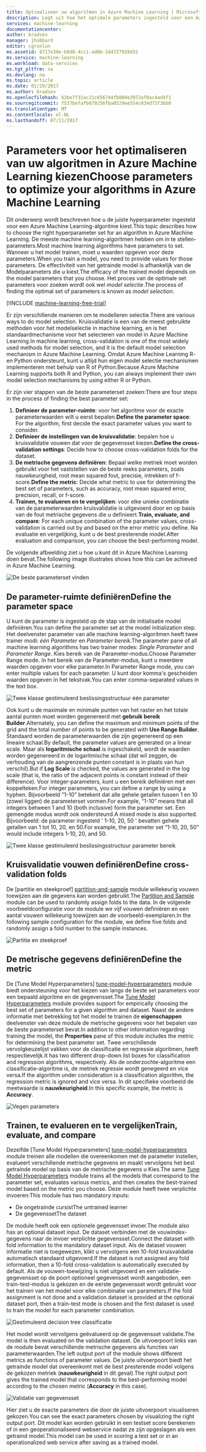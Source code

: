 ```yaml
---
title: Optimaliseer uw algoritmen in Azure Machine Learning | Microsoft Docs
description: Legt uit hoe het optimale parameters ingesteld voor een Azure Machine Learning-algoritme kiezen.
services: machine-learning
documentationcenter: 
author: bradsev
manager: jhubbard
editor: cgronlun
ms.assetid: 6717e30e-b8d8-4cc1-ad0b-1d4727928d32
ms.service: machine-learning
ms.workload: data-services
ms.tgt_pltfrm: na
ms.devlang: na
ms.topic: article
ms.date: 01/29/2017
ms.author: bradsev
ms.openlocfilehash: b3be7f31ac31c656744fb809e3972af0ac4ad4f1
ms.sourcegitcommit: f537befafb079256fba0529ee554c034d73f36b0
ms.translationtype: MT
ms.contentlocale: nl-NL
ms.lasthandoff: 07/11/2017
---
```

# <a name="choose-parameters-to-optimize-your-algorithms-in-azure-machine-learning"></a><span data-ttu-id="10091-103">Parameters voor het optimaliseren van uw algoritmen in Azure Machine Learning kiezen</span><span class="sxs-lookup"><span data-stu-id="10091-103">Choose parameters to optimize your algorithms in Azure Machine Learning</span></span>
<span data-ttu-id="10091-104">Dit onderwerp wordt beschreven hoe u de juiste hyperparameter ingesteld voor een Azure Machine Learning-algoritme kiest.</span><span class="sxs-lookup"><span data-stu-id="10091-104">This topic describes how to choose the right hyperparameter set for an algorithm in Azure Machine Learning.</span></span> <span data-ttu-id="10091-105">De meeste machine learning-algoritmen hebben om in te stellen-parameters.</span><span class="sxs-lookup"><span data-stu-id="10091-105">Most machine learning algorithms have parameters to set.</span></span> <span data-ttu-id="10091-106">Wanneer u het model trainen, moet u waarden opgeven voor deze parameters.</span><span class="sxs-lookup"><span data-stu-id="10091-106">When you train a model, you need to provide values for those parameters.</span></span> <span data-ttu-id="10091-107">De effectiviteit van het getrainde model is afhankelijk van de Modelparameters die u kiest.</span><span class="sxs-lookup"><span data-stu-id="10091-107">The efficacy of the trained model depends on the model parameters that you choose.</span></span> <span data-ttu-id="10091-108">Het proces van de optimale set parameters voor zoeken wordt ook wel *model selectie*.</span><span class="sxs-lookup"><span data-stu-id="10091-108">The process of finding the optimal set of parameters is known as *model selection*.</span></span>

[!INCLUDE [machine-learning-free-trial](../../includes/machine-learning-free-trial.md)]

<span data-ttu-id="10091-109">Er zijn verschillende manieren om te modelleren selectie.</span><span class="sxs-lookup"><span data-stu-id="10091-109">There are various ways to do model selection.</span></span> <span data-ttu-id="10091-110">Kruisvalidatie is een van de meest gebruikte methoden voor het modelselectie in machine learning, en is het standaardmechanisme voor het selecteren van model in Azure Machine Learning.</span><span class="sxs-lookup"><span data-stu-id="10091-110">In machine learning, cross-validation is one of the most widely used methods for model selection, and it is the default model selection mechanism in Azure Machine Learning.</span></span> <span data-ttu-id="10091-111">Omdat Azure Machine Learning R- en Python ondersteunt, kunt u altijd hun eigen model selectie mechanismen implementeren met behulp van R of Python.</span><span class="sxs-lookup"><span data-stu-id="10091-111">Because Azure Machine Learning supports both R and Python, you can always implement their own model selection mechanisms by using either R or Python.</span></span>

<span data-ttu-id="10091-112">Er zijn vier stappen van de beste parameterset zoeken:</span><span class="sxs-lookup"><span data-stu-id="10091-112">There are four steps in the process of finding the best parameter set:</span></span>

1. <span data-ttu-id="10091-113">**Definieer de parameter-ruimte**: voor het algoritme voor de exacte parameterwaarden wilt u eerst bepalen.</span><span class="sxs-lookup"><span data-stu-id="10091-113">**Define the parameter space**: For the algorithm, first decide the exact parameter values you want to consider.</span></span>
2. <span data-ttu-id="10091-114">**Definieer de instellingen van de kruisvalidatie**: bepalen hoe u kruisvalidatie vouwen dat voor de gegevensset kiezen.</span><span class="sxs-lookup"><span data-stu-id="10091-114">**Define the cross-validation settings**: Decide how to choose cross-validation folds for the dataset.</span></span>
3. <span data-ttu-id="10091-115">**De metrische gegevens definiëren**: Bepaal welke metriek moet worden gebruikt voor het vaststellen van de beste reeks parameters, zoals nauwkeurigheid, root mean squared fout, precisie, intrekken of f-score.</span><span class="sxs-lookup"><span data-stu-id="10091-115">**Define the metric**: Decide what metric to use for determining the best set of parameters, such as accuracy, root mean squared error, precision, recall, or f-score.</span></span>
4. <span data-ttu-id="10091-116">**Trainen, te evalueren en te vergelijken**: voor elke unieke combinatie van de parameterwaarden kruisvalidatie is uitgevoerd door en op basis van de fout metrische gegevens die u definieert.</span><span class="sxs-lookup"><span data-stu-id="10091-116">**Train, evaluate, and compare**: For each unique combination of the parameter values, cross-validation is carried out by and based on the error metric you define.</span></span> <span data-ttu-id="10091-117">Na evaluatie en vergelijking, kunt u de best presterende model.</span><span class="sxs-lookup"><span data-stu-id="10091-117">After evaluation and comparison, you can choose the best-performing model.</span></span>

<span data-ttu-id="10091-118">De volgende afbeelding ziet u hoe u kunt dit in Azure Machine Learning doen bevat.</span><span class="sxs-lookup"><span data-stu-id="10091-118">The following image illustrates shows how this can be achieved in Azure Machine Learning.</span></span>

![De beste parameterset vinden](./media/machine-learning-algorithm-parameters-optimize/fig1.png)

## <a name="define-the-parameter-space"></a><span data-ttu-id="10091-120">De parameter-ruimte definiëren</span><span class="sxs-lookup"><span data-stu-id="10091-120">Define the parameter space</span></span>
<span data-ttu-id="10091-121">U kunt de parameter is ingesteld op de stap van de initialisatie model definiëren.</span><span class="sxs-lookup"><span data-stu-id="10091-121">You can define the parameter set at the model initialization step.</span></span> <span data-ttu-id="10091-122">Het deelvenster parameter van alle machine learning-algoritmen heeft twee trainer modi: *één Parameter* en *Parameter bereik*.</span><span class="sxs-lookup"><span data-stu-id="10091-122">The parameter pane of all machine learning algorithms has two trainer modes: *Single Parameter* and *Parameter Range*.</span></span> <span data-ttu-id="10091-123">Kies bereik van de Parameter-modus.</span><span class="sxs-lookup"><span data-stu-id="10091-123">Choose Parameter Range mode.</span></span> <span data-ttu-id="10091-124">In het bereik van de Parameter-modus, kunt u meerdere waarden opgeven voor elke parameter.</span><span class="sxs-lookup"><span data-stu-id="10091-124">In Parameter Range mode, you can enter multiple values for each parameter.</span></span> <span data-ttu-id="10091-125">U kunt door komma's gescheiden waarden opgeven in het tekstvak.</span><span class="sxs-lookup"><span data-stu-id="10091-125">You can enter comma-separated values in the text box.</span></span>

![Twee klasse gestimuleerd beslissingsstructuur één parameter](./media/machine-learning-algorithm-parameters-optimize/fig2.png)

 <span data-ttu-id="10091-127">Ook kunt u de maximale en minimale punten van het raster en het totale aantal punten moet worden gegenereerd met **gebruik bereik Builder**.</span><span class="sxs-lookup"><span data-stu-id="10091-127">Alternately, you can define the maximum and minimum points of the grid and the total number of points to be generated with **Use Range Builder**.</span></span> <span data-ttu-id="10091-128">Standaard worden de parameterwaarden die zijn gegenereerd op een lineaire schaal.</span><span class="sxs-lookup"><span data-stu-id="10091-128">By default, the parameter values are generated on a linear scale.</span></span> <span data-ttu-id="10091-129">Maar als **logaritmische schaal** is ingeschakeld, wordt de waarden worden gegenereerd in de logaritmische schaal (dat wil zeggen, de verhouding van de aangrenzende punten constant is in plaats van hun verschil).</span><span class="sxs-lookup"><span data-stu-id="10091-129">But if **Log Scale** is checked, the values are generated in the log scale (that is, the ratio of the adjacent points is constant instead of their difference).</span></span> <span data-ttu-id="10091-130">Voor integer-parameters, kunt u een bereik definiëren met een koppelteken.</span><span class="sxs-lookup"><span data-stu-id="10091-130">For integer parameters, you can define a range by using a hyphen.</span></span> <span data-ttu-id="10091-131">Bijvoorbeeld "1-10" betekent dat alle gehele getallen tussen 1 en 10 (zowel liggen) de parameterset vormen.</span><span class="sxs-lookup"><span data-stu-id="10091-131">For example, “1-10” means that all integers between 1 and 10 (both inclusive) form the parameter set.</span></span> <span data-ttu-id="10091-132">Een gemengde modus wordt ook ondersteund.</span><span class="sxs-lookup"><span data-stu-id="10091-132">A mixed mode is also supported.</span></span> <span data-ttu-id="10091-133">Bijvoorbeeld: de parameter ingesteld ' 1-10, 20, 50 ' bevatten gehele getallen van 1 tot 10, 20, en 50.</span><span class="sxs-lookup"><span data-stu-id="10091-133">For example, the parameter set “1-10, 20, 50” would include integers 1-10, 20, and 50.</span></span>

![Twee klasse gestimuleerd beslissingsstructuur parameter bereik](./media/machine-learning-algorithm-parameters-optimize/fig3.png)

## <a name="define-cross-validation-folds"></a><span data-ttu-id="10091-135">Kruisvalidatie vouwen definiëren</span><span class="sxs-lookup"><span data-stu-id="10091-135">Define cross-validation folds</span></span>
<span data-ttu-id="10091-136">De [partitie en steekproef] [ partition-and-sample] module willekeurig vouwen toewijzen aan de gegevens kan worden gebruikt.</span><span class="sxs-lookup"><span data-stu-id="10091-136">The [Partition and Sample][partition-and-sample] module can be used to randomly assign folds to the data.</span></span> <span data-ttu-id="10091-137">In de volgende voorbeeldconfiguratie voor de module we vijf vouwen definiëren en een aantal vouwen willekeurig toewijzen aan de voorbeeld-exemplaren.</span><span class="sxs-lookup"><span data-stu-id="10091-137">In the following sample configuration for the module, we define five folds and randomly assign a fold number to the sample instances.</span></span>

![Partitie en steekproef](./media/machine-learning-algorithm-parameters-optimize/fig4.png)

## <a name="define-the-metric"></a><span data-ttu-id="10091-139">De metrische gegevens definiëren</span><span class="sxs-lookup"><span data-stu-id="10091-139">Define the metric</span></span>
<span data-ttu-id="10091-140">De [Tune Model Hyperparameters] [ tune-model-hyperparameters] module biedt ondersteuning voor het kiezen van langs de beste set parameters voor een bepaald algoritme en de gegevensset.</span><span class="sxs-lookup"><span data-stu-id="10091-140">The [Tune Model Hyperparameters][tune-model-hyperparameters] module provides support for empirically choosing the best set of parameters for a given algorithm and dataset.</span></span> <span data-ttu-id="10091-141">Naast de andere informatie met betrekking tot het model te trainen de **eigenschappen** deelvenster van deze module de metrische gegevens voor het bepalen van de beste parameterset bevat.</span><span class="sxs-lookup"><span data-stu-id="10091-141">In addition to other information regarding training the model, the **Properties** pane of this module includes the metric for determining the best parameter set.</span></span> <span data-ttu-id="10091-142">Twee verschillende vervolgkeuzelijst vakken voor de classificatie en regressie algoritmen, heeft respectievelijk.</span><span class="sxs-lookup"><span data-stu-id="10091-142">It has two different drop-down list boxes for classification and regression algorithms, respectively.</span></span> <span data-ttu-id="10091-143">Als de onderzochte-algoritme een classificatie-algoritme is, de metriek regressie wordt genegeerd en vice versa.</span><span class="sxs-lookup"><span data-stu-id="10091-143">If the algorithm under consideration is a classification algorithm, the regression metric is ignored and vice versa.</span></span> <span data-ttu-id="10091-144">In dit specifieke voorbeeld de meetwaarde is **nauwkeurigheid**.</span><span class="sxs-lookup"><span data-stu-id="10091-144">In this specific example, the metric is **Accuracy**.</span></span>   

![Vegen parameters](./media/machine-learning-algorithm-parameters-optimize/fig5.png)

## <a name="train-evaluate-and-compare"></a><span data-ttu-id="10091-146">Trainen, te evalueren en te vergelijken</span><span class="sxs-lookup"><span data-stu-id="10091-146">Train, evaluate, and compare</span></span>
<span data-ttu-id="10091-147">Dezelfde [Tune Model Hyperparameters] [ tune-model-hyperparameters] module treinen alle modellen die overeenkomen met de parameter instellen, evalueert verschillende metrische gegevens en maakt vervolgens het best getrainde model op basis van de metrische gegevens u Kies.</span><span class="sxs-lookup"><span data-stu-id="10091-147">The same [Tune Model Hyperparameters][tune-model-hyperparameters] module trains all the models that correspond to the parameter set, evaluates various metrics, and then creates the best-trained model based on the metric you choose.</span></span> <span data-ttu-id="10091-148">Deze module heeft twee verplichte invoeren:</span><span class="sxs-lookup"><span data-stu-id="10091-148">This module has two mandatory inputs:</span></span>

* <span data-ttu-id="10091-149">De ongetrainde cursist</span><span class="sxs-lookup"><span data-stu-id="10091-149">The untrained learner</span></span>
* <span data-ttu-id="10091-150">De gegevensset</span><span class="sxs-lookup"><span data-stu-id="10091-150">The dataset</span></span>

<span data-ttu-id="10091-151">De module heeft ook een optionele gegevensset invoer.</span><span class="sxs-lookup"><span data-stu-id="10091-151">The module also has an optional dataset input.</span></span> <span data-ttu-id="10091-152">De dataset verbinden met de vouwindex-gegevens naar de invoer verplichte gegevensset.</span><span class="sxs-lookup"><span data-stu-id="10091-152">Connect the dataset with fold information to the mandatory dataset input.</span></span> <span data-ttu-id="10091-153">Als de dataset vouwen informatie niet is toegewezen, klikt u vervolgens een 10-fold kruisvalidatie automatisch standaard uitgevoerd.</span><span class="sxs-lookup"><span data-stu-id="10091-153">If the dataset is not assigned any fold information, then a 10-fold cross-validation is automatically executed by default.</span></span> <span data-ttu-id="10091-154">Als de vouwen-toewijzing is niet uitgevoerd en een validatie-gegevensset op de poort optioneel gegevensset wordt aangeboden, een train-test-modus is gekozen en de eerste gegevensset wordt gebruikt voor het trainen van het model voor elke combinatie van parameters.</span><span class="sxs-lookup"><span data-stu-id="10091-154">If the fold assignment is not done and a validation dataset is provided at the optional dataset port, then a train-test mode is chosen and the first dataset is used to train the model for each parameter combination.</span></span>

![Gestimuleerd decision tree classificatie](./media/machine-learning-algorithm-parameters-optimize/fig6a.png)

<span data-ttu-id="10091-156">Het model wordt vervolgens geëvalueerd op de gegevensset validatie.</span><span class="sxs-lookup"><span data-stu-id="10091-156">The model is then evaluated on the validation dataset.</span></span> <span data-ttu-id="10091-157">De uitvoerpoort links van de module bevat verschillende metrische gegevens als functies van parameterwaarden.</span><span class="sxs-lookup"><span data-stu-id="10091-157">The left output port of the module shows different metrics as functions of parameter values.</span></span> <span data-ttu-id="10091-158">De juiste uitvoerpoort biedt het getrainde model dat overeenkomt met de best presterende model volgens de gekozen metriek (**nauwkeurigheid** in dit geval).</span><span class="sxs-lookup"><span data-stu-id="10091-158">The right output port gives the trained model that corresponds to the best-performing model according to the chosen metric (**Accuracy** in this case).</span></span>  

![Validatie van gegevensset](./media/machine-learning-algorithm-parameters-optimize/fig6b.png)

<span data-ttu-id="10091-160">Hier ziet u de exacte parameters die door de juiste uitvoerpoort visualiseren gekozen.</span><span class="sxs-lookup"><span data-stu-id="10091-160">You can see the exact parameters chosen by visualizing the right output port.</span></span> <span data-ttu-id="10091-161">Dit model kan worden gebruikt in een testset score berekenen of in een geoperationaliseerd webservice nadat ze zijn opgeslagen als een getraind model.</span><span class="sxs-lookup"><span data-stu-id="10091-161">This model can be used in scoring a test set or in an operationalized web service after saving as a trained model.</span></span>

<!-- Module References -->
[partition-and-sample]: https://msdn.microsoft.com/library/azure/a8726e34-1b3e-4515-b59a-3e4a475654b8/
[tune-model-hyperparameters]: https://msdn.microsoft.com/library/azure/038d91b6-c2f2-42a1-9215-1f2c20ed1b40/
